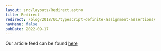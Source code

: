 ```yaml
---
layout: src/layouts/Redirect.astro
title: Redirect
redirect: /blog/2018/01/typescript-definite-assignment-assertions/
navMenu: false
pubDate: 2022-09-17
---
```

<div>
Our article feed can be found <a href="/blog/2018/01/typescript-definite-assignment-assertions/">here</a>
</div>
